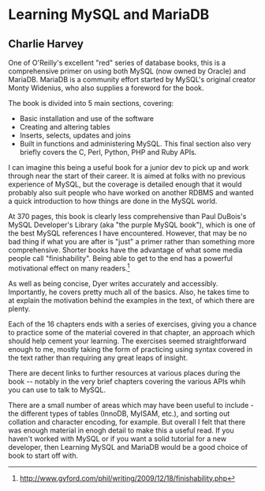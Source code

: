 # Learning MySQL and MariaDB

## Charlie Harvey

One of O'Reilly's excellent "red" series of database books, this is a comprehensive primer on using both MySQL (now owned by Oracle) and MariaDB. MariaDB is a community effort started by MySQL's original creator Monty Widenius, who also supplies a foreword for the book.

The book is divided into 5 main sections, covering:

 * Basic installation and use of the software
 * Creating and altering tables
 * Inserts, selects, updates and joins
 * Built in functions and administering MySQL. This final section also very briefly covers the C, Perl, Python, PHP and Ruby APIs.

I can imagine this being a useful book for a junior dev to pick up and work through near the start of their career. It is aimed at folks with no previous experience of MySQL, but the coverage is detailed enough that it would probably also suit people who have worked on another RDBMS and wanted a quick introduction to how things are done in the MySQL world.

At 370 pages, this book is clearly less comprehensive than Paul DuBois's MySQL Developer's Library (aka "the purple MySQL book"), which is one of the best MySQL references I have encountered. However, that may be no bad thing if what you are after is "just" a primer rather than something more comprehensive. Shorter books have the advantage of what some media people call "finishability". Being able to get to the end has a powerful motivational effect on many readers.[^motivational-effect]

As well as being concise, Dyer writes accurately and accessibly. Importantly, he covers pretty much all of the basics. Also, he takes time to at explain the motivation behind the examples in the text, of which there are plenty.

Each of the 16 chapters ends with a series of exercises, giving you a chance to practice some of the material covered in that chapter, an approach which should help cement your learning. The exercises seemed straightforward enough to me, mostly taking the form of practicing using syntax covered in the text rather than requiring any great leaps of insight.

There are decent links to further resources at various places during the book -- notably in the very brief chapters covering the various APIs whih you can use to talk to MySQL.

There are a small number of areas which may have been useful to include - the different types of tables (InnoDB, MyISAM, etc.), and sorting out collation and character encoding, for example. But overall I felt that there was enough material in enogh detail to make this a useful read. If you haven't worked with MySQL or if you want a solid tutorial for a new developer, then Learning MySQL and MariaDB would be a good choice of book to start off with.

[^motivational-effect]: http://www.gyford.com/phil/writing/2009/12/18/finishability.php
